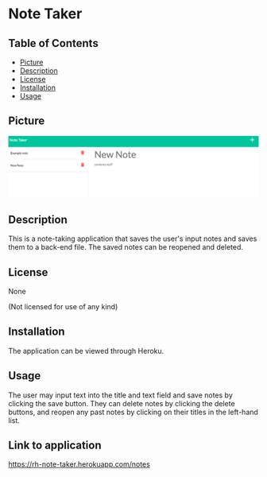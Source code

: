 # Note Taker

## Table of Contents

- [Picture](#picture)
- [Description](#description)
- [License](#license)
- [Installation](#installation)
- [Usage](#usage)

## Picture
![picture of note taker application](./noteTaker.png)

## Description

This is a note-taking application that saves the user's input notes and saves them to a back-end file.
The saved notes can be reopened and deleted.

## License

None

(Not licensed for use of any kind)

## Installation

The application can be viewed through Heroku.

## Usage

The user may input text into the title and text field and save notes by clicking the save button.
They can delete notes by clicking the delete buttons, and reopen any past notes by clicking on
their titles in the left-hand list.

## Link to application
https://rh-note-taker.herokuapp.com/notes